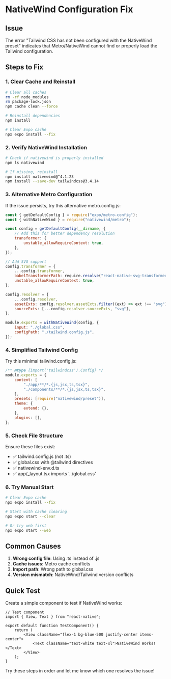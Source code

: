 # NativeWind Configuration Fix

## Issue

The error "Tailwind CSS has not been configured with the NativeWind preset" indicates that Metro/NativeWind cannot find or properly load the Tailwind configuration.

## Steps to Fix

### 1. Clear Cache and Reinstall

```bash
# Clear all caches
rm -rf node_modules
rm package-lock.json
npm cache clean --force

# Reinstall dependencies
npm install

# Clear Expo cache
npx expo install --fix
```

### 2. Verify NativeWind Installation

```bash
# Check if nativewind is properly installed
npm ls nativewind

# If missing, reinstall
npm install nativewind@^4.1.23
npm install --save-dev tailwindcss@3.4.14
```

### 3. Alternative Metro Configuration

If the issue persists, try this alternative metro.config.js:

```javascript
const { getDefaultConfig } = require("expo/metro-config");
const { withNativeWind } = require("nativewind/metro");

const config = getDefaultConfig(__dirname, {
	// Add this for better dependency resolution
	transformer: {
		unstable_allowRequireContext: true,
	},
});

// Add SVG support
config.transformer = {
	...config.transformer,
	babelTransformerPath: require.resolve("react-native-svg-transformer"),
	unstable_allowRequireContext: true,
};

config.resolver = {
	...config.resolver,
	assetExts: config.resolver.assetExts.filter((ext) => ext !== "svg"),
	sourceExts: [...config.resolver.sourceExts, "svg"],
};

module.exports = withNativeWind(config, {
	input: "./global.css",
	configPath: "./tailwind.config.js",
});
```

### 4. Simplified Tailwind Config

Try this minimal tailwind.config.js:

```javascript
/** @type {import('tailwindcss').Config} */
module.exports = {
	content: [
		"./app/**/*.{js,jsx,ts,tsx}",
		"./components/**/*.{js,jsx,ts,tsx}",
	],
	presets: [require("nativewind/preset")],
	theme: {
		extend: {},
	},
	plugins: [],
};
```

### 5. Check File Structure

Ensure these files exist:

-   ✅ tailwind.config.js (not .ts)
-   ✅ global.css with @tailwind directives
-   ✅ nativewind-env.d.ts
-   ✅ app/\_layout.tsx imports '../global.css'

### 6. Try Manual Start

```bash
# Clear Expo cache
npx expo install --fix

# Start with cache clearing
npx expo start --clear

# Or try web first
npx expo start --web
```

## Common Causes

1. **Wrong config file**: Using .ts instead of .js
2. **Cache issues**: Metro cache conflicts
3. **Import path**: Wrong path to global.css
4. **Version mismatch**: NativeWind/Tailwind version conflicts

## Quick Test

Create a simple component to test if NativeWind works:

```tsx
// Test component
import { View, Text } from "react-native";

export default function TestComponent() {
	return (
		<View className="flex-1 bg-blue-500 justify-center items-center">
			<Text className="text-white text-xl">NativeWind Works!</Text>
		</View>
	);
}
```

Try these steps in order and let me know which one resolves the issue!
